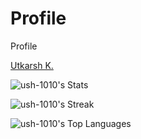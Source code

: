# Profile
Profile

<div class="badge-base LI-profile-badge" data-locale="en_US" data-size="large" data-theme="dark" data-type="HORIZONTAL" data-vanity="utkarsh-korram" data-version="v1"><a class="badge-base__link LI-simple-link" href="https://in.linkedin.com/in/utkarsh-korram?trk=profile-badge">Utkarsh K.</a></div>
              

![ush-1010's Stats](https://github-readme-stats.vercel.app/api?username=ush-1010&theme=tokyonight&show_icons=true&hide_border=false&count_private=false)

![ush-1010's Streak](https://github-readme-streak-stats.herokuapp.com/?user=ush-1010&theme=tokyonight&hide_border=false)

![ush-1010's Top Languages](https://github-readme-stats.vercel.app/api/top-langs/?username=ush-1010&theme=tokyonight&show_icons=true&hide_border=false&layout=compact)
